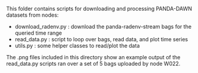 This folder contains scripts for downloading and processing PANDA-DAWN datasets from nodes: 

- download_radenv.py : download the panda-radenv-stream bags for the queried time range
- read_data.py : script to loop over bags, read data, and plot time series
- utils.py : some helper classes to read/plot the data

The .png files included in this directory show an example output of the read_data.py scripts ran over a set of 5 bags uploaded by node W022.
